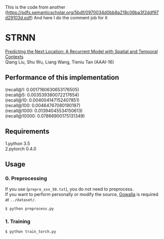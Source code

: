 This is the code from another (https://pdfs.semanticscholar.org/5bdf/0970034d0bb8a218c06ba3f2ddf97d29103d.pdf) 
And here I do the comment job for it


# STRNN
[Predicting the Next Location: A Recurrent Model with Spatial and Temporal Contexts](https://pdfs.semanticscholar.org/5bdf/0970034d0bb8a218c06ba3f2ddf97d29103d.pdf)  
Qiang Liu, Shu Wu, Liang Wang, Tieniu Tan (AAAI-16)

## Performance of this implementation

(recall@1:  0.0017160630653176505)  
(recall@5:  0.003539380072217654)  
(recall@10:  0.004004147152407851)  
(recall@100:  0.00464767080190197)  
(recall@1000:  0.01394045534150613)  
(recall@10000:  0.07866900175131349)  

## Requirements
1.python 3.5  
2.pytorch 0.4.0

## Usage

### 0. Preprocessing
If you use (`prepro_xxx_50.txt`), you do not need to preprocess.  
If you want to perform personally or modify the source,
[Gowalla](http://snap.stanford.edu/data/loc-gowalla_totalCheckins.txt.gz) is required at `../dataset/`.
```bash
$ python preprocess.py
```

### 1. Training
```bash
$ python train_torch.py
```

